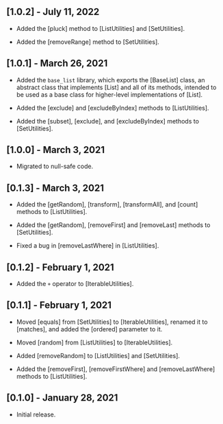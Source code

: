 ## [1.0.2] - July 11, 2022

* Added the [pluck] method to [ListUtilities] and [SetUtilities].

* Added the [removeRange] method to [SetUtilities].

## [1.0.1] - March 26, 2021

* Added the `base_list` library, which exports the [BaseList] class,
an abstract class that implements [List] and all of its methods, intended
to be used as a base class for higher-level implementations of [List].

* Added the [exclude] and [excludeByIndex] methods to [ListUtilities].

* Added the [subset], [exclude], and [excludeByIndex] methods to [SetUtilities].

## [1.0.0] - March 3, 2021

* Migrated to null-safe code.

## [0.1.3] - March 3, 2021

* Added the [getRandom], [transform], [transformAll],
and [count] methods to [ListUtilities].

* Added the [getRandom], [removeFirst] and [removeLast]
methods to [SetUtilities].

* Fixed a bug in [removeLastWhere] in [ListUtilities].

## [0.1.2] - February 1, 2021

* Added the `+` operator to [IterableUtilities].

## [0.1.1] - February 1, 2021

* Moved [equals] from [SetUtilities] to [IterableUtilities], renamed
it to [matches], and added the [ordered] parameter to it.

* Moved [random] from [ListUtilities] to [IterableUtilities].

* Added [removeRandom] to [ListUtilities] and [SetUtilities].

* Added the [removeFirst], [removeFirstWhere] and [removeLastWhere]
methods to [ListUtilities].

## [0.1.0] - January 28, 2021

* Initial release.
